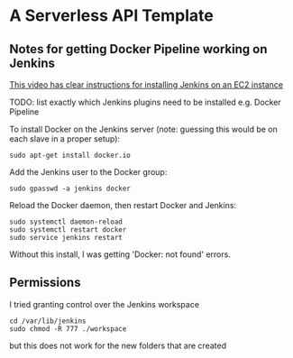 # A Serverless API Template

## Notes for getting Docker Pipeline working on Jenkins

[This video has clear instructions for installing Jenkins on an EC2 instance](https://www.youtube.com/watch?v=zojMg2c6k3Q&feature=youtu.be&ab_channel=JeffShantz#t=469.719179)

TODO: list exactly which Jenkins plugins need to be installed e.g. Docker Pipeline

To install Docker on the Jenkins server (note: guessing this would be on each slave in a proper setup):

```
sudo apt-get install docker.io
```

Add the Jenkins user to the Docker group:

```
sudo gpasswd -a jenkins docker
```

Reload the Docker daemon, then restart Docker and Jenkins:

```
sudo systemctl daemon-reload
sudo systemctl restart docker
sudo service jenkins restart
```

Without this install, I was getting 'Docker: not found' errors.


## Permissions

I tried granting control over the Jenkins workspace

```
cd /var/lib/jenkins
sudo chmod -R 777 ./workspace
```

but this does not work for the new folders that are created